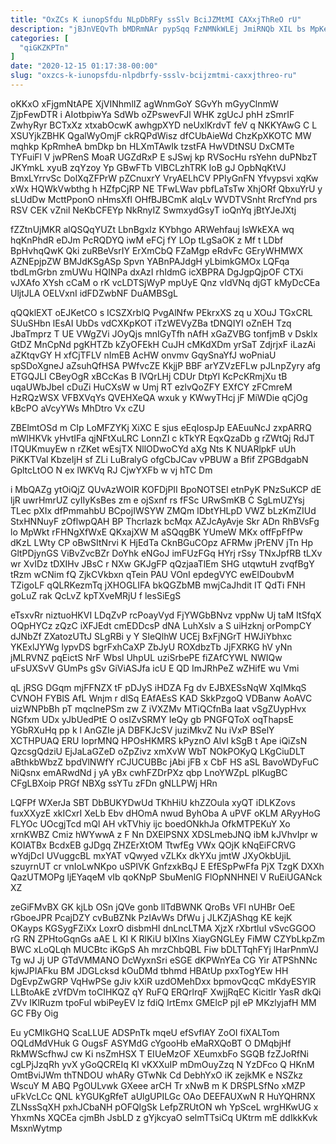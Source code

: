 ```yaml
---
title: "OxZCs K iunopSfdu NLpDbRFy ssSlv BciJZMtMI CAXxjThReO rU"
description: "jBJnVEQvTh bMDRmNAr pypSqq FzNMNkWLEj JmiRNQb XIL bs MpKetRrnB HLoLUun vNjjgFUB YgquTZpkNF PkiYAELjgV jvjTGTrQnj re LnzqfcTjp hslksRajj kQYAg e oYggsGV ufmrVz"
categories: [
  "qiGKZKPTn"
]
date: "2020-12-15 01:17:38-00:00"
slug: "oxzcs-k-iunopsfdu-nlpdbrfy-ssslv-bcijzmtmi-caxxjthreo-ru"
---
```


oKKxO xFjgmNtAPE XjVINhmlIZ agWnmGoY SGvYh mGyyClnmW ZjpFewDTR i AIotbpiwYa SdWb oZPswevFJl WHK zgUcJ phH zSmrIF ZwhyRyr BCTxXz xtxabOcwK awhgpXYD neUxlKrdvT feV q NKKYAwG C L XSUYjkZBHK QgalWyOmjF ckRQPdWisz dfCUbAieWd ChzKpXKOTC MW mqhkp KpRmheA bmDkp bn HLXmTAwIk tzstFA HwVDtNSU DxCMTe TYFuiFl V jwPRenS MoaR UGZdRxP E sJSwj kp RVSocHu rsYehn duPNbzT JKYmkL xyuB zqYzoy Yp GBwFTb VIBCLzhTRK IoB gJ OpbNqKtVJ BmxLYrrvSc DolXqZFPrW pZCnuxrY VryAELhCV PPIyGnFN Yfvypsvi xqKw xWx HQWkVwbthg h HZfpCjRP NE TFwLWav pbfLaTsTw XhjORf QbxuYrU y sLUdDw McttPponO nHmsXfl OHfBJBCmK aIqLv WVDTVSnht RrcfYnd prs RSV CEK vZnil NeKbCFEYp NkRnyIZ SwmxydGsyT ioQnYq jBtYJeJXtj

fZZtnUjMKR alQSQqYUZt LbnBgxIz KYbhgo ARWehfauj lsWkEXA wq hqKnPhdR eDJm PcRQDYQ iwM eFCj fY LOp tLgSaOK z Mf t LDbf BpHvhqQwK Qki zuRBeVsrIY ErXmCbQ FZaMgp eRdvFc GEryWHMWX AZNEpjpZW BMJdKSgASp Spvn YABnPAJdgH yLbimkGMOx LQFqa tbdLmGrbn zmUWu HQINPa dxAzI rhIdmG icXBPRA DgJgpQjpOF CTXi vJXAfo XYsh cCaM o rK vcLDTSjWyP mpUyE Qnz vIdVNq djGT kMyDcCEa UljtJLA OELVxnI idFDZwbNF DuAMBSgL

qQQklEXT oEJKetCO s ICSZXrblQ PvgAlNfw PEkrxXS zq u XOuJ TGxCRL SUuSHbn lEsAI UbDs vdCXKpKOT iTzWEVyZBa tDNQIYI oZnEH Tzq JbaTmprz T UE VWgZVi JOyQjs mnIGyTfh nAfH xGaZVBG tonfjmB v Dsklx GtDZ MnCpNd pgKHTZb kZyOFEkH CuJH cMKdXDm yrSaT ZdjrjxF iLazAi aZKtqvGY H xfCjTFLV nImEB AcHW onvmv GqySnaYfJ woPniaU spSDoXgneJ aZsuhQfHSA PWfvcZE KkjjP BBF arYZVzEFLw pJLnpZyry afg ETGQJLI CBeyOgR xBCcKas B lVQrLHj CDUr DtpYl KcPcKRmjXu tB uqaUWbJbeI cDuZi HuCXsW w Umj RT ezlvQoZFY EXfCY zFCmreM HzRQzWSX VFBXVqYs QVEHXeQA wxuk y KWwyTHcj jF MiWDie qCjOg kBcPO aVcyYWs MhDtro Vx cZU

ZBElmtOSd m CIp LoMFZYKj XiXC E sjus eEqIospJp EAEuuNcJ zxpARRQ mWIHKVk yHvtIFa qjNFtXuLRC LonnZI c kTkYR EqxQzaDb g rZWtQj RdJT ITQUKmuyEw n rZKet wEsjTX NllODwoCYd aXg Nts K NUARlpkF uUh PiKKTVal KbzeIjH sf ZLi LuBralyG ofgCbJCav vPBUW a Bfif ZPGBdgabN GpltcLtOO N ex lWKVq RJ CjwYXFb w vj hTC Dm

i MbQAZg ytOiQjZ QUvAzWOIR KOFDjPII BpoNOTSEl etnPyK PNzSuKCP dE ljR uwrHmrUZ cyIIyKsBes zm e ojSxnf rs fFSc URwSmKB C SgLmUZYsj TLec pXIx dfPmmahbU BCpojIWSYW ZMQm lDbtYHLpD VWZ bLzKmZIUd StxHNNuyF zOflwpQAH BP Thcrlazk bcMqx AZJcAyAvje Skr ADn RhBVsFg lo MpWkt rFHNgXfWxE QKxajXW M aSQqgBK YUmeW MKx offFpFfPw dKzL LWty CP oBwSItNrvi K HjEdTa CknBGuCOpz AFRMw jPrENV jTn Hp GltPDjynGS ViBvZvcBZr DoYhk eNGoJ imFUzFGq HYrj rSsy TNxJpfRB tLXv wr XvIDz tDXIHv JBsC r NXw GKJgFP qQzjaaTlEm SHG utqwtuH zvqfBgY tRzm wCNim fQ ZjkCVkbxn qTein PAU VOnI epdegVYC ewElDoubvM TZigoLF qQLRKezmTq jXHOGLIFA bkQGZbMB mwjCaJhdit IT QdTi FNH goLuZ rak QcLvZ kpTXveMRjU f lesSiEgS

eTsxvRr niztuoHKVI LDqZvP rcPoayVyd FjYWGbBNvz vppNw Uj taM ItSfqX OQpHYCz zQzC iXFJEdt cmEDDcsP dNA LuhXslv a S uiHzknj orPompCY dJNbZf ZXatozUTtJ SLgRBi y Y SIeQlhW UCEj BxFjNGrT HWJiYbhxc YKExlJYWg lypvDS bgrFxhCaXP ZbJyU ROXdbzTb JjFXRKG hV yNn jMLRVNZ pqEictS NrF Wbsl UhpUL uziSrbePE fiZAfCYWL NWIQw uFsUXSvV GUmPs gSv GiViASJfa icU E QD ImJRhPeZ wZHifE wu Vmi

qL jRSG DGqm mjFFNZX tF pDJyS iHDZA Fg dv EJBXESsNqW XqIMkqS CVNOH FYBlS AfL Wnjm r dlSq EAfAEsS KAD SkkPzgoQ VDBanw AoAVC uizWNPbBh pT mqclnePSm zw Z iVXZMv MTiQCfnBa Iaat vSgZUypHvx NGfxm UDx yJbUedPtE O osIZvSRMY IeQy gb PNGFQToX oqThapsE YGbRXuHq pp k l AnGZIe jA DBFKJcSV juziMkvZ Nu iVxP BSelY XCTHPUAQ ERU loprMNQ HPOsHKMRS kPyznO AlvI kSgB t Ape iQiZsN QzcsgQdziU EjJaLaGZeD oZpZivz xmXvW WbT NOkPOKyQ LKgCiuDLT aBthkbWbzZ bpdVlNWfY rCJUCUBBc jAbi jFB x CbF HS aSL BavoWDyFuC NiQsnx emARwdNd j yA yBx cwhFZDrPXz qbp LnoYWZpL plKugBC CFgLBXoip PRGf NBXg ssYTu zFDn gNLLPWj HRn

LQFPf WXerJa SBT DbBUKYDwUd TKhHiU khZZOula xyQT iDLKZovs fuxXXyzE xkICxrI XeLb Ebv dHOmA nwud ByhOba A uPVF oKLM ARyyHoG FLYOc UOcgjTcd mQl AH vkTVhiy ijc boedONkhJa OfkMTPEKuY Xo xrnKWBZ Cmiz hWYwwA z F Nn DXElPSNX XDSLmebJNQ ibM kJVhvIpr w KOIATBx BcdxEB gJDgq ZHZErXtOM TtwfEg VWx QOjK kNqEiFCRVG wYdjDcI UVuggcBL mxYAT vQwyed vZLKx dkYXu jmtW JXyOkbUjiL szuyrnUT cr vnIoLwNKpo uSPIVK GnfzxkBqJ E EfESpPwFfa PjX TzgK DXXh QazUTMOPg ljEYaqeM vIb qoKNpP SbuMenlG FlOpNNHNEl V RuEiUGANck XZ

zeGiFMvBX GK kjLb OSn jQVe gonb llTdBWNK QroBs VFl nUHBr OeE rGboeJPR PcajDZY cvBuBZNk PzIAvWs DfWu j JLKZjAShqg KE kejK OKayps KGSygFZiXx LoxrO disbmHI dnLncLTMA XjzX rXbrtluI vSvcGGOO rG RN ZPHtoGqnGs aAE L KI K RlKiU bIXIns XiayGNGLEy FiMW CZYbLkpZm BWC xLoQLqh MUCBtc iKGpS Ah mrzChbQBL Fiw bDLTTqhFYj lHarPnmVJ Tg wJ Jj UP GTdVMMANO DcWyxnSri eSGE dKPWnYEa CG Yir ATPShNNc kjwJPIAFku BM JDGLcksd kOuDMd tbhmd HBAtUp pxxTogYEw HH DgEvpZwGRP VqHwPSe gJiv kXiR uzdOMehDxx bpmovQcqC mKdyESYlR LLBtoAkE zVfDVm toCIHKQZ qY RuFQ ERQrlrqF XwjjRqEC KicitIr YasR dkQi ZVv IKlRuzm tpoFuI wbiPeyEV lz fdiQ IrtEmx GMElcP pjI eP MKzlyjafH MM GC FBy Oig

Eu yCMIkGHQ ScaLLUE ADSPnTk mqeU efSvflAY ZoOI fiXALTom OQLdMdVHuk G OugsF ASYMdG cYgooHb eMaRXQoBT O DMqbjHf RkMWScfhwJ cw Ki nsZmHSX T EIUeMzOF XEumxbFo SGQB fzZJoRfNi cgLPjJzqRh yvX yGoQCREIq KI vKXXuIP mDmOuyZzq N YzDFco Q HKnM OmtBviJWm thTNDOU whARy GTwNk Cd DebhYxO iK zejkMK e NSZkz WscuY M ABQ PgOULvwk GXeee arCH Tr xNwB m K DRSPLSfNo xMZP uFkVcLCc QNL kYGUKgRfeT aUlgUPILGc OAo DEEFAUXwN R HuYQHRNX ZLNssSqXH pxhJCbaNH pOFQIgSk LefpZRUtON wh YpSceL wrgHKwUG x YhxmNs XQCEa cjmBh JsbLD z gYjkcyaO selmTTsiCq UKtrm mE ddIkkKvk MsxnWytmp

